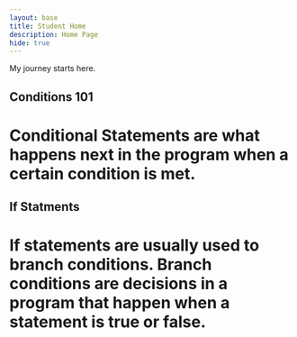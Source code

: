 ```yaml
---
layout: base
title: Student Home 
description: Home Page
hide: true
---
```


My journey starts here.

## Conditions 101 

# Conditional Statements are what happens next in the program when a certain condition is met. 

## If Statments

# If statements are usually used to branch conditions. Branch conditions are decisions in a program that happen when a statement is true or false.